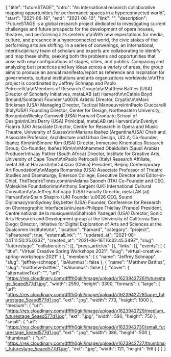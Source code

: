 {
 "title": "futureSTAGE",
 "intro": "An international research collaborative mapping opportunities for performance spaces in a hyperconnected world",
 "start": "2021-06-16",
 "end": "2021-08-10",
 "link": "",
 "description": "FutureSTAGE is a global research project dedicated to investigating current challenges and future prospects for the development of opera houses, theatres, and performing arts centers.\n\nWith new expectations for media, culture, and presence in a hyperconnected world, the civic stakes of the performing arts are shifting. In a series of convenings, an international, interdisciplinary team of scholars and experts are collaborating to identify and map these shifts, seeking both the problems and opportunities that arise with new configurations of stages, cities, and publics. Comparing and analyzing best practices and key ideas across a variety of areas, the group aims to produce an annual manifesto/report as reference and inspiration for governments, cultural institutions and arts organizations worldwide.\n\nThe project is coordinated by Jeffrey Schnapp and Paolo Petrocelli.\n\nMembers of Research Group:\n\nMatthew Battles (USA) Director of Scholarly Initiatives, metaLAB (at) Harvard\n\nCathie Boyd (Ireland/Scotland) Founder \u0026 Artistic Director, Cryptic\n\nMarc Brickman (USA) Managing Director, Tactical Manoeuvre\n\nPaolo Ciuccarelli (Italy/USA) Founding Director, Center for Design, Northeastern University, Boston\n\nWesley Cornwell (USA) Harvard Graduate School of Design\n\nLins Derry (USA) Prinicipal, metaLAB (at) Harvard\n\nEvenlyn Ficarra (UK) Associate Director, Centre for Research in Opera and Music Theatre, University of Sussex\n\nMariana Ibañez (Argentina/USA) Chair and Associate Professor, Architecture and Urban Design, UCLA; Co-founder, Ibañez Kim\n\nSimone Kim (USA) Director, Immersive Kinematics Research Group; Co-founder, Ibañez Kim\n\nMohammed Obaidullah (Saudi Arabia) Producer\n\nJay Pather (South Africa) Director, Institute for Creative Arts, University of Cape Town\n\nPaolo Petrocelli (Italy) Research Affiliate, metaLAB at Harvard\n\nCui Qiao (China) President, Beijing Contemporary Art Foundation\n\nMagda Romanska (USA) Associate Professor of Theatre Studies and Dramaturgy, Emerson College; Executive Director and Editor-in-Chief, TheTheatreTimes.com\n\nAdama Sanneh (ITA) Co-Founder and CEO, Moleskine Foundation\n\nAnthony Sargent (UK) International Cultural Consultant\n\nJeffrey Schnapp (USA) Faculty Director, metaLAB (at) Harvard\n\nShain Shapiro (UK) Founder \u0026 CEO, Sound Diplomacy\n\nSydney Skybetter (USA) Founder, Conference for Research on Choreographic Interfaces\n\nJean-Philippe Thiellay (France) President, Centre national de la musique\n\nShahrokh Yadegari (USA) Director, Sonic Arts Research and Development group at the University of California San Diego; Director, Initiative for Digital Exploration of Arts and Sciences at the Qualcomm Institute\n\n",
 "location": "harvard",
 "category": "project",
 "isFeatured": true,
 "externalLink": "",
 "updated_at": "2021-08-04T11:50:25.033Z",
 "created_at": "2021-06-16T16:32:45.349Z",
 "slug": "futurestage",
 "collaborators": [],
 "press_articles": [],
 "links": [],
 "events": [
  {
   "title": "Virtual Creative Spring Workshops 2021",
   "slug": "virtual-creative-spring-workshops-2021"
  }
 ],
 "members": [
  {
   "name": "Jeffrey Schnapp",
   "slug": "jeffrey-schnapp",
   "isAlumnus": false
  },
  {
   "name": "Matthew Battles",
   "slug": "matthew-battles",
   "isAlumnus": false
  }
 ],
 "cover": {
  "alternativeText": "",
  "url": "https://res.cloudinary.com/dfffh0gkl/image/upload/v1623942726/futurestage_5eaed577d1.jpg",
  "width": 2550,
  "height": 3300,
  "formats": {
   "large": {
    "url": "https://res.cloudinary.com/dfffh0gkl/image/upload/v1623942728/large_futurestage_5eaed577d1.jpg",
    "ext": ".jpg",
    "width": 773,
    "height": 1000
   },
   "medium": {
    "url": "https://res.cloudinary.com/dfffh0gkl/image/upload/v1623942729/medium_futurestage_5eaed577d1.jpg",
    "ext": ".jpg",
    "width": 580,
    "height": 750
   },
   "small": {
    "url": "https://res.cloudinary.com/dfffh0gkl/image/upload/v1623942730/small_futurestage_5eaed577d1.jpg",
    "ext": ".jpg",
    "width": 386,
    "height": 500
   },
   "thumbnail": {
    "url": "https://res.cloudinary.com/dfffh0gkl/image/upload/v1623942727/thumbnail_futurestage_5eaed577d1.jpg",
    "ext": ".jpg",
    "width": 121,
    "height": 156
   }
  }
 }
}